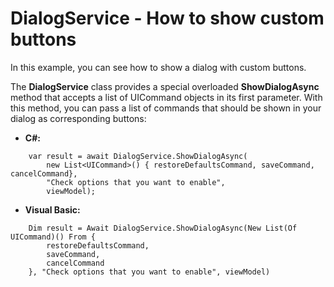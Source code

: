 # DialogService - How to show custom buttons

In this example, you can see how to show a dialog with custom buttons.

The **DialogService** class provides a special overloaded **ShowDialogAsync** method that accepts a list of UICommand objects in its first parameter. With this method, you can pass a list of commands that should be shown in your dialog as corresponding buttons:

* **C#:**

```
    var result = await DialogService.ShowDialogAsync(
        new List<UICommand>() { restoreDefaultsCommand, saveCommand, cancelCommand},
        "Check options that you want to enable",
        viewModel);
```

* **Visual Basic:**
```
    Dim result = Await DialogService.ShowDialogAsync(New List(Of UICommand)() From {
        restoreDefaultsCommand,
        saveCommand,
        cancelCommand
    }, "Check options that you want to enable", viewModel)
```